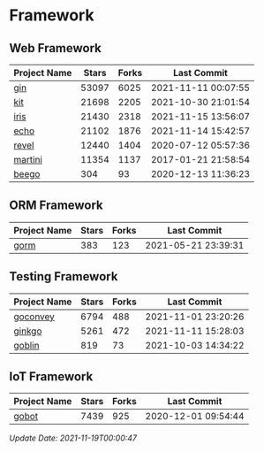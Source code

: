 # Framework

## Web Framework
| Project Name | Stars | Forks | Last Commit |
| ------------ | ----- | ----- | ----------- |
| [gin](https://github.com/gin-gonic/gin) | 53097 | 6025 | 2021-11-11 00:07:55 |
| [kit](https://github.com/go-kit/kit) | 21698 | 2205 | 2021-10-30 21:01:54 |
| [iris](https://github.com/kataras/iris) | 21430 | 2318 | 2021-11-15 13:56:07 |
| [echo](https://github.com/labstack/echo) | 21102 | 1876 | 2021-11-14 15:42:57 |
| [revel](https://github.com/revel/revel) | 12440 | 1404 | 2020-07-12 05:57:36 |
| [martini](https://github.com/go-martini/martini) | 11354 | 1137 | 2017-01-21 21:58:54 |
| [beego](https://github.com/astaxie/beego) | 304 | 93 | 2020-12-13 11:36:23 |

## ORM Framework
| Project Name | Stars | Forks | Last Commit |
| ------------ | ----- | ----- | ----------- |
| [gorm](https://github.com/jinzhu/gorm) | 383 | 123 | 2021-05-21 23:39:31 |

## Testing Framework
| Project Name | Stars | Forks | Last Commit |
| ------------ | ----- | ----- | ----------- |
| [goconvey](https://github.com/smartystreets/goconvey) | 6794 | 488 | 2021-11-01 23:20:26 |
| [ginkgo](https://github.com/onsi/ginkgo) | 5261 | 472 | 2021-11-11 15:28:03 |
| [goblin](https://github.com/franela/goblin) | 819 | 73 | 2021-10-03 14:34:22 |

## IoT Framework
| Project Name | Stars | Forks | Last Commit |
| ------------ | ----- | ----- | ----------- |
| [gobot](https://github.com/hybridgroup/gobot) | 7439 | 925 | 2020-12-01 09:54:44 |

*Update Date: 2021-11-19T00:00:47*